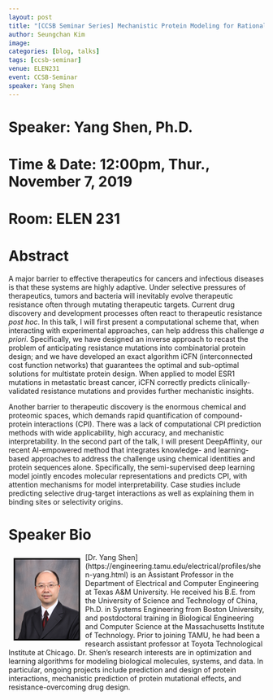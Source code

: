 ```yaml
---
layout: post
title: "[CCSB Seminar Series] Mechanistic Protein Modeling for Rational Drug Discovery"
author: Seungchan Kim
image: 
categories: [blog, talks]
tags: [ccsb-seminar]
venue: ELEN231
event: CCSB-Seminar
speaker: Yang Shen
---
```


# Speaker: Yang Shen, Ph.D.
# Time & Date: 12:00pm, Thur., November 7, 2019
# Room: ELEN 231


# Abstract

A major barrier to effective therapeutics for cancers and infectious diseases is that these systems are highly adaptive.  Under selective pressures of therapeutics, tumors and bacteria will inevitably evolve therapeutic resistance often through mutating therapeutic targets.  Current drug discovery and development processes often react to therapeutic resistance *post hoc*.  In this talk, I will first present a computational scheme that, when interacting with experimental approaches, can help address this challenge *a priori*.  Specifically, we have designed an inverse approach to recast the problem of anticipating resistance mutations into combinatorial protein design; and we have developed an exact algorithm iCFN (interconnected cost function networks) that guarantees the optimal and sub-optimal solutions for multistate protein design.  When applied to model ESR1 mutations in metastatic breast cancer, iCFN correctly predicts clinically-validated resistance mutations and provides further mechanistic insights.  

Another barrier to therapeutic discovery is the enormous chemical and proteomic spaces, which demands rapid quantification of compound-protein interactions (CPI).  There was a lack of computational CPI prediction methods with wide applicability, high accuracy, and mechanistic interpretability.  In the second part of the talk, I will present DeepAffinity, our recent AI-empowered method that integrates knowledge- and learning-based approaches to address the challenge using chemical identities and protein sequences alone.  Specifically, the semi-supervised deep learning model jointly encodes molecular representations and predicts CPI, with attention mechanisms for model interpretability.  Case studies include predicting selective drug-target interactions as well as explaining them in binding sites or selectivity origins.
 



# Speaker Bio

<img class="offset" src="/images/talks/speakers/yang-shen.png" style="width:125px;float:left;border:3px solid black;margin:10px 10px;">
[Dr. Yang Shen](https://engineering.tamu.edu/electrical/profiles/shen-yang.html) is an Assistant Professor in the Department of Electrical and Computer Engineering at Texas A&M University. He received his B.E. from the University of Science and Technology of China, Ph.D. in Systems Engineering from Boston University, and postdoctoral training in Biological Engineering and Computer Science at the Massachusetts Institute of Technology. Prior to joining TAMU, he had been a research assistant professor at Toyota Technological Institute at Chicago. Dr. Shen’s research interests are in optimization and learning algorithms for modeling biological molecules, systems, and data. In particular, ongoing projects include prediction and design of protein interactions, mechanistic prediction of protein mutational effects, and resistance-overcoming drug design.


